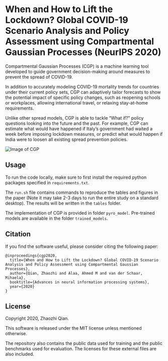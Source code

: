 # When and How to Lift the Lockdown? Global COVID-19 Scenario Analysis and Policy Assessment using Compartmental Gaussian Processes (NeurIPS 2020)

Compartmental Gaussian Processes (CGP) is a machine learning tool developed to guide government decision-making around measures to prevent the spread of COVID-19.

In addition to accurately modeling COVID-19 mortality trends for countries under their current policy sets, CGP can adaptively tailor forecasts to show the potential impact of specific policy changes, such as reopening schools or workplaces, allowing international travel, or relaxing stay-at-home requirements.

Unlike other spread models, CGP is able to tackle “What if?” policy questions looking into the future and the past. For example, CGP can estimate what would have happened if Italy’s government had waited a week before imposing lockdown measures, or predict what would happen if India were to loosen all existing spread prevention policies.

![Image of CGP](https://i.imgur.com/K0cKhTo.png)

## Usage

To run the code locally, make sure to first install the required python packages specified in `requirements.txt`.

The `run.sh` file contains commands to reproduce the tables and figures in the paper (Note it may take 2-3 days to run the entire study on a standard desktop). 
The results will be written in the `tables` folder.

The implementation of CGP is provided in folder `pyro_model`. Pre-trained models are available in the folder `trained_models`.

## Citation

If you find the software useful, please consider citing the following paper:

```
@inproceedings{cgp2020,
  title={When and How to Lift the Lockdown? Global COVID-19 Scenario Analysis and Policy Assessment using Compartmental Gaussian Processes},
  author={Qian, Zhaozhi and Alaa, Ahmed M and van der Schaar, Mihaela},
  booktitle={Advances in neural information processing systems},
  year={2020}
}
```

## License
Copyright 2020, Zhaozhi Qian.

This software is released under the MIT license unless mentioned otherwise.

The repository also contains the public data used for training and the public benchmarks used for evaluation. The licenses for these external files are also included.   

 